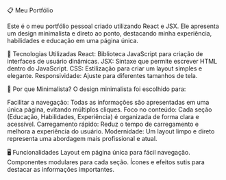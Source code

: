 📋 Meu Portfólio


Este é o meu portfólio pessoal criado utilizando React e JSX. Ele apresenta um design minimalista e direto ao ponto, destacando minha experiência, habilidades e educação em uma página única.

🚀 Tecnologias Utilizadas
React: Biblioteca JavaScript para criação de interfaces de usuário dinâmicas.
JSX: Sintaxe que permite escrever HTML dentro do JavaScript.
CSS: Estilização para criar um layout simples e elegante.
Responsividade: Ajuste para diferentes tamanhos de tela.

🎨 Por que Minimalista?
O design minimalista foi escolhido para:

Facilitar a navegação: Todas as informações são apresentadas em uma única página, evitando múltiplos cliques.
Foco no conteúdo: Cada seção (Educação, Habilidades, Experiência) é organizada de forma clara e acessível.
Carregamento rápido: Reduz o tempo de carregamento e melhora a experiência do usuário.
Modernidade: Um layout limpo e direto representa uma abordagem mais profissional e atual.

🖥️ Funcionalidades
Layout em página única para fácil navegação.
Componentes modulares para cada seção.
Ícones e efeitos sutis para destacar as informações importantes.

